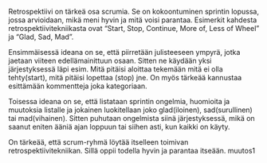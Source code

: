 Retrospektiivi on tärkeä osa scrumia. Se on kokoontuminen sprintin lopussa, jossa arvioidaan, mikä meni hyvin ja mitä voisi parantaa. Esimerkit kahdesta retrospektiivitekniikasta ovat “Start, Stop, Continue, More of, Less of Wheel” ja “Glad, Sad, Mad”.

Ensimmäisessä ideana on se, että piirretään julisteeseen ympyrä, jotka jaetaan viiteen edellämainittuun osaan. Sitten ne käydään yksi järjestyksessä läpi esim. Mitä pitäisi aloittaa tekemään mitä ei olla tehty(start), mitä pitäisi lopettaa (stop) jne. On myös tärkeää kannustaa esittämään kommentteja joka kategoriaan.

Toisessa ideana on se, että listataan sprintin ongelmia, huomioita ja muutoksia listalle ja jokainen luokitellaan joko glad(iloinen), sad(surullinen) tai mad(vihainen). Sitten puhutaan ongelmista siinä järjestyksessä, mikä on saanut eniten ääniä ajan loppuun tai siihen asti, kun kaikki on käyty.

On tärkeää, että scrum-ryhmä löytää itselleen toimivan retrospektiivitekniikan. Sillä oppii todella hyvin ja parantaa itseään. muutos1